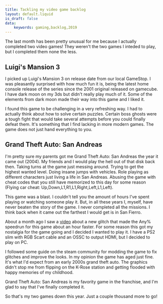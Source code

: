 ```yaml
---
title: Tackling my video game backlog
layout: default.liquid
is_draft: false
data:
    keywords: gaming,backlog,2019
---
```


The last month has been pretty unusual for me because I actually completed two video games!
They weren't the two games I inteded to play, but I completed them none the less.

## Luigi's Mansion 3
I picked up Luigi's Mansion 3 on release date from our local GameStop. I was pleasantly
surprised with how much fun it is, being the latest home console release of the series since the
2001 original released on gamecube. I have dark moon on my 3ds but didn't really play much
of it. Some of the elements from dark moon made their way into this game and I liked it.

I found this game to be challenging in a very refreshing way. I had to actually think
about how to solve certain puzzles. Certain boss ghosts were a tough fight that would take
several attempts before you could finally defeat them. It's something that I find lacking
in more modern games. The game does not just hand everything to you.

## Grand Theft Auto: San Andreas
I'm pretty sure my parents got me Grand Theft Auto: San Andreas the year it came out (2004).
My friends and I would play the hell out of that disk back then. Taking turns at the game
just messing around. Trying to get the highest wanted level. Doing insane jumps with vehicles.
Role playing as different characters just living a life in San Andreas. Abusing the game with
cheat codes that you still have memorized to this day for some reason (Flying car cheat: Up,Down,L1,R1,L1,Right,Left,L1,Left).

This game was a blast. I couldn't tell you the amount of hours I've spent playing or watching someone play it.
But, in all these years I, myself, have never beaten the story of the game. I never completed all the missions.
I think back when it came out the farthest I would get is in San Fierro.

About a month ago I saw a [video](https://invidio.us/watch?v=VR6eJSmRkPI) about a new glitch that made the Any% speedrun for this game
about an hour faster. For some reason this got my nostalgia for the game going and I decided I wanted to play it.
I have a PS2 slim with RGB Scart cable and an OSSC to output HDMI, but I decided to play on PC.

I followed some guide on the steam community for modding the game to fix glitches and improve the looks. In my opinion
the game has aged just fine. It's what I'd expect from an early 2000s grand theft auto. The graphics didn't stop me
from flipping on the K-Rose station and getting flooded with happy memories of my childhood.

Grand Theft Auto: San Andreas is my favority game in the franchise, and I'm glad to say that I've finally completed it.

So that's my two games down this year. Just a couple thousand more to go!


